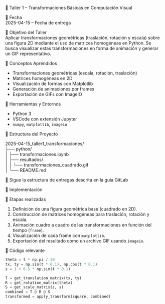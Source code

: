 🧪 Taller 1 – Transformaciones Básicas en Computación Visual

📅 Fecha  
2025-04-15 – Fecha de entrega

🎯 Objetivo del Taller  
Aplicar transformaciones geométricas (traslación, rotación y escala) sobre una figura 2D mediante el uso de matrices homogéneas en Python. Se busca visualizar estas transformaciones en forma de animación y generar un GIF representativo.

🧠 Conceptos Aprendidos  

- Transformaciones geométricas (escala, rotación, traslación)  
- Matrices homogéneas en 2D  
- Visualización de formas con Matplotlib  
- Generación de animaciones por frames  
- Exportación de GIFs con ImageIO  

🔧 Herramientas y Entornos  

- Python 3  
- VSCode con extensión Jupyter  
- `numpy`, `matplotlib`, `imageio`  

📁 Estructura del Proyecto

2025-04-15_taller1_transformaciones/  
├── python/  
│   ├── transformaciones.ipynb  
│   ├── resultados/  
│   │   └── transformaciones_cuadrado.gif  
│   └── README.md  

📎 Sigue la estructura de entregas descrita en la guía GitLab  

🧪 Implementación

🔹 Etapas realizadas  

1. Definición de una figura geométrica base (cuadrado en 2D).  
2. Construcción de matrices homogéneas para traslación, rotación y escala.  
3. Animación cuadro a cuadro de las transformaciones en función del tiempo (`frame`).  
4. Visualización de cada frame con `matplotlib`.  
5. Exportación del resultado como un archivo GIF usando `imageio`.  

🔹 Código relevante

```python
theta = t * np.pi / 30
tx, ty = np.sin(t * 0.1), np.cos(t * 0.1)
s = 1 + 0.5 * np.sin(t * 0.1)

T = get_translation_matrix(tx, ty)
R = get_rotation_matrix(theta)
S = get_scale_matrix(s, s)
combined = T @ R @ S
transformed = apply_transform(square, combined)

